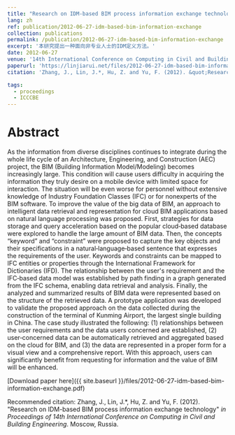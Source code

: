 ```yaml
---
title: "Research on IDM-based BIM process information exchange technology"
lang: zh
ref: publication/2012-06-27-idm-based-bim-information-exchange
collection: publications
permalink: /publication/2012-06-27-idm-based-bim-information-exchange
excerpt: '本研究提出一种面向非专业人士的IDM定义方法。'
date: 2012-06-27
venue: '14th International Conference on Computing in Civil and Building Engineering'
paperurl: 'https://linjiarui.net/files/2012-06-27-idm-based-bim-information-exchange.pdf'
citation: 'Zhang, J., Lin, J.*, Hu, Z. and Yu, F. (2012). &quot;Research on IDM-based BIM process information exchange technology&quot; <i>in Proceedings of the 14th International Conference on Computing in Civil and Building Engineering</i>. Moscow, Russia.'

tags: 
  - proceedings
  - ICCCBE
---
```



Abstract
====

As the information from diverse disciplines continues to integrate during the whole life cycle of an Architecture, Engineering, and Construction (AEC) project, the BIM (Building Information Model/Modeling) becomes increasingly large. This condition will cause users difficulty in acquiring the information they truly desire on a mobile device with limited space for interaction. The situation will be even worse for personnel without extensive knowledge of Industry Foundation Classes (IFC) or for nonexperts of the BIM software. To improve the value of the big data of BIM, an approach to intelligent data retrieval and representation for cloud BIM applications based on natural language processing was proposed. First, strategies for data storage and query acceleration based on the popular cloud‐based database were explored to handle the large amount of BIM data. Then, the concepts “keyword” and “constraint” were proposed to capture the key objects and their specifications in a natural‐language‐based sentence that expresses the requirements of the user. Keywords and constraints can be mapped to IFC entities or properties through the International Framework for Dictionaries (IFD). The relationship between the user's requirement and the IFC‐based data model was established by path finding in a graph generated from the IFC schema, enabling data retrieval and analysis. Finally, the analyzed and summarized results of BIM data were represented based on the structure of the retrieved data. A prototype application was developed to validate the proposed approach on the data collected during the construction of the terminal of Kunming Airport, the largest single building in China. The case study illustrated the following: (1) relationships between the user requirements and the data users concerned are established, (2) user‐concerned data can be automatically retrieved and aggregated based on the cloud for BIM, and (3) the data are represented in a proper form for a visual view and a comprehensive report. With this approach, users can significantly benefit from requesting for information and the value of BIM will be enhanced.

[Download paper here]({{ site.baseurl }}/files/2012-06-27-idm-based-bim-information-exchange.pdf)

Recommended citation: Zhang, J., Lin, J.*, Hu, Z. and Yu, F. (2012). &quot;Research on IDM-based BIM process information exchange technology&quot; <i>in Proceedings of 14th International Conference on Computing in Civil and Building Engineering</i>. Moscow, Russia.